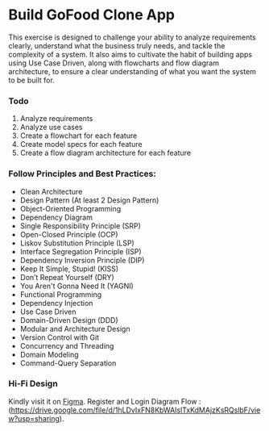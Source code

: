 # Build GoFood Clone App

This exercise is designed to challenge your ability to analyze requirements clearly, understand what the business truly needs, and tackle the complexity of a system. It also aims to cultivate the habit of building apps using Use Case Driven, along with flowcharts and flow diagram architecture, to ensure a clear understanding of what you want the system to be built for.

### Todo
1. Analyze requirements
2. Analyze use cases
3. Create a flowchart for each feature
4. Create model specs for each feature
5. Create a flow diagram architecture for each feature

### Follow Principles and Best Practices:
- Clean Architecture
- Design Pattern (At least 2 Design Pattern)
- Object-Oriented Programming
- Dependency Diagram
- Single Responsibility Principle (SRP)
- Open-Closed Principle (OCP)
- Liskov Substitution Principle (LSP)
- Interface Segregation Principle (ISP)
- Dependency Inversion Principle (DIP)
- Keep It Simple, Stupid! (KISS)
- Don’t Repeat Yourself (DRY)
- You Aren't Gonna Need It (YAGNI)
- Functional Programming
- Dependency Injection
- Use Case Driven
- Domain-Driven Design (DDD)
- Modular and Architecture Design
- Version Control with Git
- Concurrency and Threading
- Domain Modeling
- Command-Query Separation

### Hi-Fi Design
Kindly visit it on [Figma](https://www.figma.com/file/fMARq1bHk8nmvvijlM4pB3/Untitled?type=design&node-id=0%3A1&mode=design&t=sIGB7hAL5Zx3FQ4U-1).
Register and Login Diagram Flow : (https://drive.google.com/file/d/1hLDvIxFN8KbWAIslTxKdMAjzKsRQslbF/view?usp=sharing).
